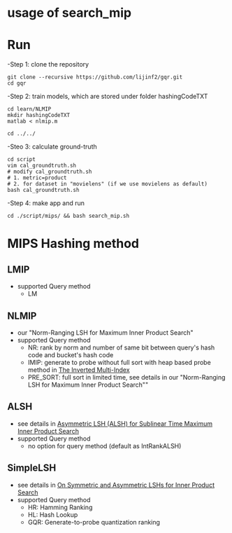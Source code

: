 usage of search_mip
==================

# Run
-Step 1: clone the repository

    git clone --recursive https://github.com/lijinf2/gqr.git
    cd gqr

-Step 2: train models, which are stored under folder hashingCodeTXT

    cd learn/NLMIP
    mkdir hashingCodeTXT
    matlab < nlmip.m

    cd ../../

-Steo 3: calculate ground-truth

    cd script
    vim cal_groundtruth.sh
    # modify cal_groundtruth.sh
    # 1. metric=product
    # 2. for dataset in "movielens" (if we use movielens as default)
    bash cal_groundtruth.sh

-Step 4: make app and run

    cd ./script/mips/ && bash search_mip.sh

# MIPS Hashing method

## LMIP
- supported Query method
    * LM

## NLMIP
- our "Norm-Ranging LSH for Maximum Inner Product Search"
- supported Query method
    * NR: rank by norm and number of same bit between query's hash code and bucket's hash code
    * IMIP: generate to probe without full sort with heap based probe method in [The Inverted Multi-Index](https://www.google.com.hk/search?q=The+Inverted+Multi-Index&oq=The+Inverted+Multi-Index&aqs=chrome..69i57j69i61l2j69i60&sourceid=chrome&ie=UTF-8)
    * PRE_SORT: full sort in limited time, see details in our "Norm-Ranging LSH for Maximum Inner Product Search""

## ALSH
- see details in [Asymmetric LSH (ALSH) for Sublinear Time Maximum Inner Product Search](https://arxiv.org/pdf/1405.5869.pdf)
- supported Query method
    * no option for query method (default as IntRankALSH)

## SimpleLSH
- see details in [On Symmetric and Asymmetric LSHs for Inner Product Search](https://arxiv.org/pdf/1410.5518.pdf)
- supported Query method
    - HR: Hamming Ranking
    - HL: Hash Lookup
    - GQR: Generate-to-probe quantization ranking
